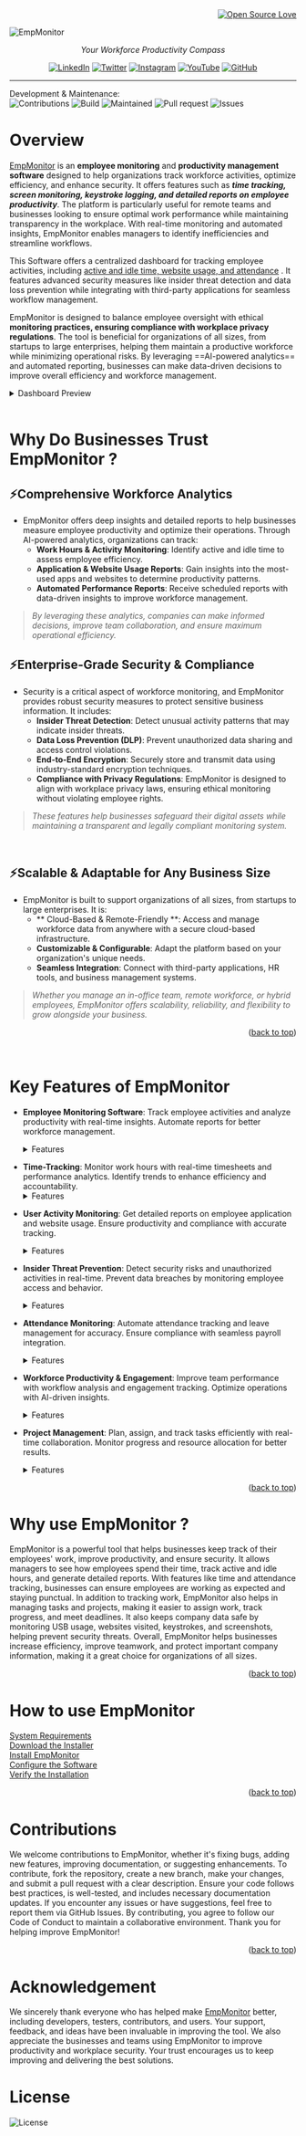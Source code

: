<a id ="readme-top"></a>
<br>
<div align = "right">

[![Open Source Love](https://firstcontributions.github.io/open-source-badges/badges/open-source-v1/open-source.png)]()
</div>

![EmpMonitor](/assets/Logo.webp)
<p align = "center"><i>Your Workforce Productivity Compass</i></p></b>


<!-- <div align="right">

![MOTO](https://img.shields.io/badge/Your%20Workforce%20Productivity%20Compass-8A2BE2)

</div> -->



<div align = "center">

[![LinkedIn](https://img.shields.io/badge/LinkedIn-%230A66C2.svg?style=for-the-badge&logo=linkedin&logoColor=white)](https://www.linkedin.com/) [![Twitter](https://img.shields.io/badge/Twitter-%231DA1F2.svg?style=for-the-badge&logo=twitter&logoColor=white)](https://twitter.com/) [![Instagram](https://img.shields.io/badge/Instagram-%23E4405F.svg?style=for-the-badge&logo=instagram&logoColor=white)](https://www.instagram.com/) [![YouTube](https://img.shields.io/badge/YouTube-%23FF0000.svg?style=for-the-badge&logo=youtube&logoColor=white)](https://www.youtube.com/) [![GitHub](https://img.shields.io/badge/GitHub-%23181717.svg?style=for-the-badge&logo=github&logoColor=white)](https://github.com/)

</div>

---

Development & Maintenance:   
![Contributions](https://img.shields.io/badge/contributions-Welcome-purple) ![Build](https://img.shields.io/badge/build-Passing-brightgreen)  ![Maintained](https://img.shields.io/badge/maintained-Yes-blue)  ![Pull request](https://img.shields.io/badge/pull-request-count) ![Issues](https://img.shields.io/badge/Issues-faced-red) 


# Overview 

 <a href="https://app.empmonitor.com/amember/login">EmpMonitor</a> is an **employee monitoring** and **productivity management software** designed to help organizations track workforce activities, optimize efficiency, and enhance security. It offers features such as **_time tracking, screen monitoring, keystroke logging, and detailed reports on employee productivity_**. The platform is particularly useful for remote teams and businesses looking to ensure optimal work performance while maintaining transparency in the workplace. With real-time monitoring and automated insights, EmpMonitor enables managers to identify inefficiencies and streamline workflows.

This Software offers a centralized dashboard for tracking employee activities, including <a href="#key-features-of-empmonitor">active and idle time, website usage, and attendance</a> . It features advanced security measures like insider threat detection and data loss prevention while integrating with third-party applications for seamless workflow management.

EmpMonitor is designed to balance employee oversight with ethical **monitoring practices, ensuring compliance with workplace privacy regulations**. The tool is beneficial for organizations of all sizes, from startups to large enterprises, helping them maintain a productive workforce while minimizing operational risks. By leveraging ==AI-powered analytics== and automated reporting, businesses can make data-driven decisions to improve overall efficiency and workforce management.

 <details>
  <summary>Dashboard Preview</summary>
      <img src="/assets/Dashboard.png" alt = "Dashboard Preview" width ="500" height = "500 "></img>
  </details>

<br>


# Why Do Businesses Trust EmpMonitor ?
## ⚡Comprehensive Workforce Analytics

- EmpMonitor offers deep insights and detailed reports to help businesses measure employee productivity and optimize their operations. Through AI-powered analytics, organizations can track:
    - **Work Hours & Activity Monitoring**: Identify active and idle time to assess employee efficiency.
    - **Application & Website Usage Reports**: Gain insights into the most-used apps and websites to determine productivity patterns.
    - **Automated Performance Reports**: Receive scheduled reports with data-driven insights to improve workforce management.

> _By leveraging these analytics, companies can make informed decisions, improve team collaboration, and ensure maximum operational efficiency._


## ⚡Enterprise-Grade Security & Compliance

- Security is a critical aspect of workforce monitoring, and EmpMonitor provides robust security measures to protect sensitive business information. It includes:
    - **Insider Threat Detection**: Detect unusual activity patterns that may indicate insider threats.
    - **Data Loss Prevention (DLP)**: Prevent unauthorized data sharing and access control violations.
    - **End-to-End Encryption**: Securely store and transmit data using industry-standard encryption techniques.
    - **Compliance with Privacy Regulations**: EmpMonitor is designed to align with workplace privacy laws, ensuring ethical monitoring without violating employee rights.

> _These features help businesses safeguard their digital assets while maintaining a transparent and legally compliant monitoring system._
<br>


## ⚡Scalable & Adaptable for Any Business Size
- EmpMonitor is built to support organizations of all sizes, from startups to large enterprises. It is:
    - ** Cloud-Based & Remote-Friendly **: Access and manage workforce data from anywhere with a secure cloud-based infrastructure.
    - **Customizable & Configurable**: Adapt the platform based on your organization's unique needs.
    - **Seamless Integration**: Connect with third-party applications, HR tools, and business management systems.

> _Whether you manage an in-office team, remote workforce, or hybrid employees, EmpMonitor offers scalability, reliability, and flexibility to grow alongside your business._

<p align="right">(<a href="#readme-top">back to top</a>)</p>

<br>

# Key Features of EmpMonitor
<a id ="Feature"></a>

- **Employee Monitoring Software**: Track employee activities and analyze productivity with real-time insights. Automate reports for better workforce management.
    <details>
        <summary>Features</summary>

    <ul>
        <b>📌Employee-Details</b>
            <li>Provides a comprehensive view of all employees.</li>
            <li>Displays essential details like name, role, department, location, and system information.</li>
            <li>Allows filtering and searching for quick access to employee records.</li>
            <li>To Know more(Link)</li>
    </ul>

     <ul>
    <b>📌Employee-Attendance</b>
            <li>Tracks employee working hours, login/logout times, and attendance records.</li>
            <li>Helps in monitoring punctuality and work schedules.</li>
            <li>Useful for payroll processing and performance evaluation.</li>
            <li>To Know more(Link)</li>
    </ul>

    <ul>
    <b>📌Employee Insights</b>
            <li>Offers data-driven analytics on employee performance, productivity, and engagement.
        </li>
            <li>Provides visual reports and metrics for better workforce management.</li>
            <li>Helps HR teams and managers make informed decisions to improve team efficiency.</li>
            <li>To Know more(Link)</li>
    </ul>

</details>


  
- **Time-Tracking**: Monitor work hours with real-time timesheets and performance analytics. Identify trends to enhance efficiency and accountability. <details>
    <summary>Features</summary>
     <ul>
        <b>📌 Employee Attendance & Work Hours Tracking</b>
            <li>Records Clock In/Out times, monitors working hours, breaks, and shift duration.</li>
            <li>Tracks Total, Office, and Active Hours, distinguishing actual work time from idle time.</li>
            <li>Ensures accurate payroll processing and helps optimize scheduling.</li>
            <li>To Know more(Link)</li>
    </ul>
</details>


- **User Activity Monitoring**: Get detailed reports on employee application and website usage. Ensure productivity and compliance with accurate tracking.
    <details>
    <summary>Features</summary>
     <ul>
        <b>📌 Employee Productivity Dashboard</b>
        <li>Work Hours Tracking: Displays Office Time, Active Time, and Productive Time for accurate monitoring.</li>
        <li>Productivity Insights: Categorizes time into Productive, Neutral, Unproductive, and Offline to assess efficiency.
        </li>
        <li>Visual Timeline Analysis: Graphical representation of work patterns for better performance evaluation.
        </li>
        <li>Date-Based Filtering: Select and analyze productivity data for specific dates.</li>
        <li>To Know more(Link)</li>
    </ul>

    </details>

- **Insider Threat Prevention**: Detect security risks and unauthorized activities in real-time. Prevent data breaches by monitoring employee access and behavior.
    <details>
    <summary>Features</summary>
    <ul>
        <b>📌 Real-Time Threat Detection</b>
        <li>Instantly detects and logs any USB device connected to company systems.</li>
        <li>Provides detailed records, including event timestamps, device information, and user details.
        </li>
        <li>Helps identify unauthorized attempts to access or transfer sensitive company data.
        </li>
        <li>To Know more(Link)</li>
    </ul>

    <ul>
        <b>📌 Insider Threat Prevention</b>
    <li>Monitors employee actions to prevent negligent or malicious data leaks.
        </li>
    <li>Flags suspicious USB activity, ensuring compliance with company policies.
        </li>
     <li>Helps IT and security teams take immediate action against unauthorized data transfers.
        </li>
    <li>To Know more(Link)</li>
    </ul>


    <ul>
        <b>📌 Comprehensive Risk Mitigation & Reporting</b>
        <li>Allows managers and administrators to generate detailed reports in CSV and PDF formats.</li>
        <li>Provides filtering options to analyze USB activity by location, department, or employee.
        </li>
        <li>Supports audit logs for compliance with data protection regulations.
        </li>
        <li>To Know more(Link)</li>
    </ul>

    </details>

- **Attendance Monitoring**: Automate attendance tracking and leave management for accuracy. Ensure compliance with seamless payroll integration.

    <details>
    <summary>Features</summary>
    <ul>
        <b>📌 Automated Attendance Tracking</b>
        <li>Records daily attendance with clear present (P), absent (A), and half-day (D) statuses.</li>
        <li>Provides a monthly overview for easy tracking and reporting.
        </li>
        <li>Reduces manual errors and improves HR efficiency.
        </li>
        <li>To Know more(Link)</li>
    </ul>

    <ul>
    <b>📌 Advanced Filtering & Search</b>
        <li>Filter attendance data by month, location, and department for quick access.</li>
        <li>Search for specific employees instantly with the search function.
        </li>
        <li>Ensures easy access to attendance records for HR and managers.
        </li>
        <li>To Know more(Link)</li>
    </ul>


    <ul>
        <b>📌 Export & Reporting</b>
        <li>Download attendance reports in Excel format for payroll and compliance.</li>
        <li>Enables organizations to analyze trends and improve workforce planning.
        </li>
        <li>Helps ensure accurate record-keeping for audits and compliance.</li>
        <li>To Know more(Link)</li>
    </ul>

</details>

- **Workforce Productivity & Engagement**: Improve team performance with workflow analysis and engagement tracking. Optimize operations with AI-driven insights.

    <details>
    <summary>Features</summary>
    <ul>
        <b>📌 Comprehensive Employee Analytics</b>
        <li>Tracks key metrics like Office Time, Productive Time, and Unproductive Time for each employee.</li>
        <li>Helps identify performance trends for data-driven decision-making.
        </li>
        <li>Provides real-time employee insights for better workforce management.
        </li>
        <li>To Know more(Link)</li>
    </ul>

    <ul>
    <b>📌 Advanced Filtering & Search</b>
        <li>Filter data by date range, role, location, and department for customized reports.</li>
        <li>Search for specific employees to view their detailed productivity stats.
        </li>
        <li>Ensures quick and easy access to individual work performance.
        </li>
        <li>To Know more(Link)</li>
    </ul>


    <ul>
        <b>📌 Performance Benchmarking</b>
        <li>Compares employee productivity with previous days’ performance and organization-wide averages.</li>
        <li>Helps identify areas of improvement and optimize work schedules.
        </li>
        <li>Aids HR teams and managers in boosting team efficiency.</li>
        <li>To Know more(Link)</li>
    </ul>

</details>

- **Project Management**: Plan, assign, and track tasks efficiently with real-time collaboration. Monitor progress and resource allocation for better results.

   <details>
    <summary>Features</summary>
    <ul>
        <b>📌 Effortless Task Assignment & Planning</b>
        <li>Create, assign, and manage tasks with just a few clicks.</li>
        <li>Set clear deadlines and priorities for smooth project execution.
        </li>
        <li>Ensure team members stay aligned with project goals.
        </li>
        <li>To Know more(Link)</li>
    </ul>

    
    <ul>
        <b>📌 Real-Time Progress Tracking & Reporting</b>
        <li>Monitor project milestones with detailed insights.</li>
        <li>Identify roadblocks and optimize work strategies.
        </li>
        <li>Gain a comprehensive view of time spent on each task.</li>
        <li>To Know more(Link)</li>
    </ul>

    <ul>
    <b>📌 Smart Resource Allocation</b>
        <li>Assign the right employees to the right tasks for maximum efficiency.</li>
        <li>Prevent overloading or underutilization of resources.
        </li>
        <li>Enhance project turnaround time and overall productivity.
        </li>
        <li>To Know more(Link)</li>
    </ul>


    <ul>
    <b>📌 Seamless Team Collaboration</b>
        <li>Foster teamwork with real-time updates and shared access to tasks.</li>
        <li>Encourage communication between departments for faster decision-making.
        </li>
        <li>Create a highly efficient, well-connected workforce.
        </li>
        <li>To Know more(Link)</li>
    </ul>

</details>

<p align="right">(<a href="#readme-top">back to top</a>)</p>



# Why use EmpMonitor ?

EmpMonitor is a powerful tool that helps businesses keep track of their employees' work, improve productivity, and ensure security. It allows managers to see how employees spend their time, track active and idle hours, and generate detailed reports. With features like time and attendance tracking, businesses can ensure employees are working as expected and staying punctual.
In addition to tracking work, EmpMonitor also helps in managing tasks and projects, making it easier to assign work, track progress, and meet deadlines. It also keeps company data safe by monitoring USB usage, websites visited, keystrokes, and screenshots, helping prevent security threats.
Overall, EmpMonitor helps businesses increase efficiency, improve teamwork, and protect important company information, making it a great choice for organizations of all sizes.

<p align="right">(<a href="#readme-top">back to top</a>)</p>


# How to use EmpMonitor
<a href="https://www.w3schools.com">System Requirements</a>
<br>
<a href="https://www.w3schools.com">Download the Installer</a>
<br>
<a href="https://www.w3schools.com">Install EmpMonitor</a>
<br>
<a href="https://www.w3schools.com">Configure the Software</a>
<br>
<a href="https://www.w3schools.com">Verify the Installation</a>

<p align="right">(<a href="#readme-top">back to top</a>)</p>



# Contributions

We welcome contributions to EmpMonitor, whether it's fixing bugs, adding new features, improving documentation, or suggesting enhancements. To contribute, fork the repository, create a new branch, make your changes, and submit a pull request with a clear description. Ensure your code follows best practices, is well-tested, and includes necessary documentation updates. If you encounter any issues or have suggestions, feel free to report them via GitHub Issues. By contributing, you agree to follow our Code of Conduct to maintain a collaborative environment. Thank you for helping improve EmpMonitor!

<p align="right">(<a href="#readme-top">back to top</a>)</p>


# Acknowledgement

We sincerely thank everyone who has helped make <a href="https://app.empmonitor.com/amember/login">EmpMonitor</a>  better, including developers, testers, contributors, and users. Your support, feedback, and ideas have been invaluable in improving the tool. We also appreciate the businesses and teams using EmpMonitor to improve productivity and workplace security. Your trust encourages us to keep improving and delivering the best solutions.

# License
![License](https://img.shields.io/badge/License-MIT-green.svg)  
